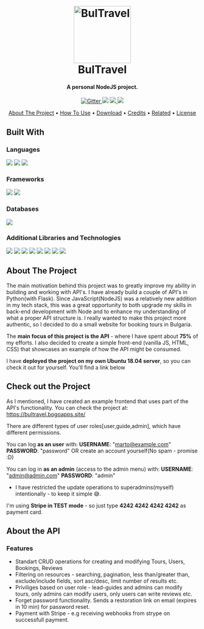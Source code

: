 <h1 align="center">
  <br>
  <a href="https://bultravel.bogoapps.site/"><img src="https://res.cloudinary.com/dawb3psft/image/upload/v1647680620/Portfolio/bultravel.png" alt="BulTravel" width="150"></a>
  <br>
  BulTravel
  <br>
</h1>

<h4 align="center">A personal NodeJS project.</h4>

<p align="center">
  <a href="https://img.shields.io/badge/Made%20with-NodeJS-brightgreen">
    <img src="https://img.shields.io/badge/Made%20with-NodeJS-brightgreen"
         alt="Gitter">
  </a>
  <a href="https://img.shields.io/badge/Made%20with-JavaScript-yellow"><img src="https://img.shields.io/badge/Made%20with-JavaScript-yellow"></a>
  <a href="https://img.shields.io/tokei/lines/github/Bogo56/TravelApp_NodeJS">
      <img src="https://img.shields.io/tokei/lines/github/Bogo56/TravelApp_NodeJS">
  </a>
  <a href="https://img.shields.io/github/languages/count/Bogo56/TravelApp_NodeJS?color=f">
    <img src="https://img.shields.io/github/languages/count/Bogo56/TravelApp_NodeJS?color=f">
  </a>
</p>

<p align="center">
  <a href="#about-the-project">About The Project</a> •
  <a href="#how-to-use">How To Use</a> •
  <a href="#download">Download</a> •
  <a href="#credits">Credits</a> •
  <a href="#related">Related</a> •
  <a href="#license">License</a>
</p>

## Built With
###  Languages
<p>
  <img src="https://img.shields.io/badge/JavaScript-F7DF1E?style=for-the-badge&logo=javascript&logoColor=black">
  <img src="https://img.shields.io/badge/HTML5-E34F26?style=for-the-badge&logo=html5&logoColor=white">
  <img src="https://img.shields.io/badge/CSS3-1572B6?style=for-the-badge&logo=css3&logoColor=white">
<p>
  
### Frameworks
<p>
<img src="https://img.shields.io/badge/Node.js-43853D?style=for-the-badge&logo=node.js&logoColor=white">
<img src="https://img.shields.io/badge/Express.js-404D59?style=for-the-badge">
</p>

### Databases
<p>
<img src="https://img.shields.io/badge/MongoDB-4EA94B?style=for-the-badge&logo=mongodb&logoColor=white">
</p>

### Additional Libraries and Technologies
<p>
  <img src="https://img.shields.io/badge/ORM-Mongoose-red?style=for-the-badge">
  <img src="https://img.shields.io/badge/OS-Ubuntu-orange?style=for-the-badge">
  <img src="https://img.shields.io/badge/Templating-EJS-green?style=for-the-badge">
  <img src="https://img.shields.io/badge/API-Stripe-blueviolet?style=for-the-badge">
  <img src="https://img.shields.io/badge/API-MapBox-blueviolet?style=for-the-badge">
  <img src="https://img.shields.io/badge/Security-Bcrypt-green?style=for-the-badge">
  <img src="https://img.shields.io/badge/Security-Helmet-green?style=for-the-badge">
    <img src="https://img.shields.io/badge/Security-JWT-green?style=for-the-badge">
</p>

## About The Project
The main motivation behind this project was to greatly improve my ability in building and working with API's. I have already build a couple of API's in Python(with Flask). 
Since JavaScript(NodeJS) was a relatively new addition in my tech stack, this was a great opportunity to both upgrade my skills in back-end development with Node and 
to enhance my understanding of what a proper API structure is. I really wanted to make this project more authentic, so I decided to do a small website for booking tours in Bulgaria.

The **main focus of this project is the API** - where I have spent about **75%** of my efforts. I also decided to create a simple front-end (vanilla JS, HTML, CSS) that showcases an
example of how the API might be consumed.

I have **deployed the project on my own Ubuntu 18.04 server**, so you can check it out for yourself. You'll find a link below

## Check out the Project
As I mentioned, I have created an example frontend that uses part of the API's functionality. You can check the project at:
https://bultravel.bogoapps.site/

There are different types of user roles[user,guide,admin], which have different permissions.

You can log **as an user** with:
**USERNAME**: "marto@example.com"
**PASSWORD**: "password"
OR create an account yourself(No spam - promise :D)

You can log in **as an admin** (access to the admin menu) with:
**USERNAME**: "admin@admin.com"
**PASSWORD**: "admin"
* I have restricted the update operations to superadmins(myself) intentionally - to keep it simple 😅.

I'm using **Stripe in TEST mode** - so just type **4242 4242 4242 4242** as payment card.

## About the API
### Features
* Standart CRUD operations for creating and modifying Tours, Users, Bookings, Reviews
* Filtering on resources - searching, pagination, less than/greater than, exclude/include fields, sort asc/desc, limit number of results etc.
* Priviliges based on user role - lead-guides and admins can modify tours, only admins can modify users, only users can write reviews etc.
* Forget password functionality. Sends a restoration link on email (expires in 10 min) for password reset.
* Payment with Stripe - e.g receiving webhooks from strype on successfull payment.
